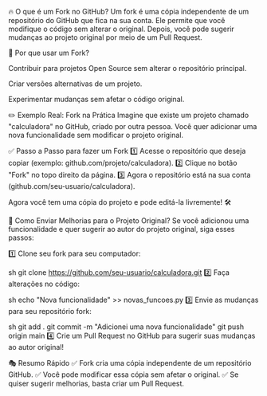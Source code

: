 🔥 O que é um Fork no GitHub?
Um fork é uma cópia independente de um repositório do GitHub que fica na sua conta. Ele permite que você modifique o código sem alterar o original. Depois, você pode sugerir mudanças ao projeto original por meio de um Pull Request.

🎯 Por que usar um Fork?

Contribuir para projetos Open Source sem alterar o repositório principal.

Criar versões alternativas de um projeto.

Experimentar mudanças sem afetar o código original.

✏️ Exemplo Real: Fork na Prática
Imagine que existe um projeto chamado "calculadora" no GitHub, criado por outra pessoa. Você quer adicionar uma nova funcionalidade sem modificar o projeto original.

✅ Passo a Passo para fazer um Fork
1️⃣ Acesse o repositório que deseja copiar (exemplo: github.com/projeto/calculadora). 
2️⃣ Clique no botão "Fork" no topo direito da página. 
3️⃣ Agora o repositório está na sua conta (github.com/seu-usuario/calculadora).

Agora você tem uma cópia do projeto e pode editá-la livremente! 🛠️

🔄 Como Enviar Melhorias para o Projeto Original?
Se você adicionou uma funcionalidade e quer sugerir ao autor do projeto original, siga esses passos:

1️⃣ Clone seu fork para seu computador:

sh
git clone https://github.com/seu-usuario/calculadora.git
2️⃣ Faça alterações no código:

sh
echo "Nova funcionalidade" >> novas_funcoes.py
3️⃣ Envie as mudanças para seu repositório fork:

sh
git add .
git commit -m "Adicionei uma nova funcionalidade"
git push origin main
4️⃣ Crie um Pull Request no GitHub para sugerir suas mudanças ao autor original!

🎭 Resumo Rápido
✅ Fork cria uma cópia independente de um repositório GitHub. ✅ Você pode modificar essa cópia sem afetar o  original. ✅ Se quiser sugerir melhorias, basta criar um Pull Request.